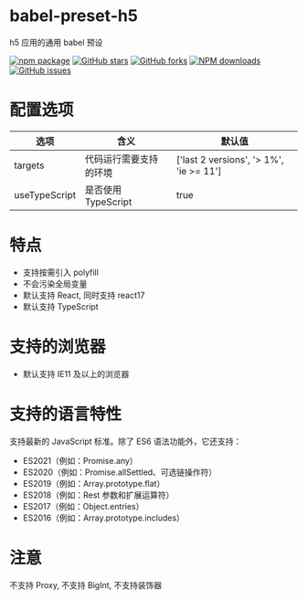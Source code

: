 # babel-preset-h5

h5 应用的通用 babel 预设

[![npm package](https://img.shields.io/npm/v/babel-preset-h5.svg?style=flat-square)](https://www.npmjs.com/package/babel-preset-h5)
[![GitHub stars](https://img.shields.io/github/stars/noshower/babel-preset-h5.svg)](https://github.com/noshower/babel-preset-h5/stargazers)
[![GitHub forks](https://img.shields.io/github/forks/noshower/babel-preset-h5.svg)](https://github.com/noshower/babel-preset-h5/network/members)
[![NPM downloads](https://img.shields.io/npm/dm/babel-preset-h5.svg?style=flat-square)](https://www.npmjs.com/package/babel-preset-h5)
[![GitHub issues](https://img.shields.io/github/issues/noshower/babel-preset-h5.svg)](https://github.com/noshower/babel-preset-h5/issues)

# 配置选项

| 选项          | 含义                   | 默认值                                  |
| ------------- | ---------------------- | --------------------------------------- |
| targets       | 代码运行需要支持的环境 | ['last 2 versions', '> 1%', 'ie >= 11'] |
| useTypeScript | 是否使用 TypeScript    | true                                    |

# 特点

- 支持按需引入 polyfill
- 不会污染全局变量
- 默认支持 React, 同时支持 react17
- 默认支持 TypeScript

# 支持的浏览器

- 默认支持 IE11 及以上的浏览器

# 支持的语言特性

支持最新的 JavaScript 标准。除了 ES6 语法功能外，它还支持：

- ES2021（例如：Promise.any）
- ES2020（例如：Promise.allSettled、可选链操作符）
- ES2019（例如：Array.prototype.flat）
- ES2018（例如：Rest 参数和扩展运算符）
- ES2017（例如：Object.entries）
- ES2016（例如：Array.prototype.includes）

# 注意

不支持 Proxy, 不支持 BigInt, 不支持装饰器
